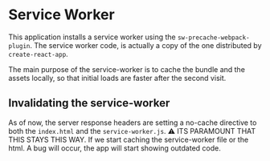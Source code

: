# Service Worker

This application installs a service worker using the `sw-precache-webpack-plugin`. The service worker code, is actually a copy of the one distributed by `create-react-app`.

The main purpose of the service-worker is to cache the bundle and the assets locally, so that initial loads are faster after the second visit.

## Invalidating the service-worker
As of now, the server response headers are setting a no-cache directive to both the `index.html` and the `service-worker.js`. ⚠️  ITS PARAMOUNT THAT THIS STAYS THIS WAY. If we start caching the service-worker file or the html. A bug will occur, the app will start showing outdated code.